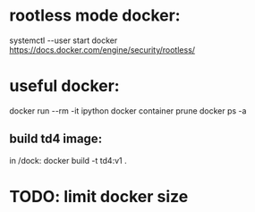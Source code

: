 # rootless mode docker:

systemctl --user start docker
https://docs.docker.com/engine/security/rootless/

# useful docker:

docker run --rm -it ipython
docker container prune
docker ps -a

## build td4 image:

in /dock:
docker build -t td4:v1 .

# TODO: limit docker size
